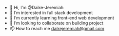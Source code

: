 - 👋 Hi, I’m @Daike-Jeremiah
- 👀 I’m interested in full stack development
- 🌱 I’m currently learning front-end web development
- 💞️ I’m looking to collaborate on building project
- 📫 How to reach me daikejeremiah@gmail.com

<!---
Daike-Jeremiah/Daike-Jeremiah is a ✨ special ✨ repository because its `README.md` (this file) appears on your GitHub profile.
You can click the Preview link to take a look at your changes.
--->
